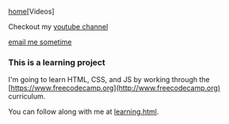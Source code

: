 [home](https://greysonthegamer.github.io/)[Videos]



Checkout my [youtube channel](https://www.youtube.com/channel/UC834hsJEf0h6trX93Za5UTA/featured?flow=grid)

[email me sometime](mailto:greyson.t.danner@gmail.com?subject=Saw%20you%20on%20Github)

### This is a learning project

I'm going to learn HTML, CSS, and JS by working through the [https://www.freecodecamp.org](http://www.freecodecamp.org) curriculum.


You can follow along with me at [learning.html](https://greysonthegamer.github.io/learning.html).
